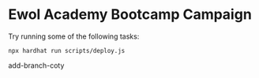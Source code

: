 # Ewol Academy Bootcamp Campaign

Try running some of the following tasks:

```shell
npx hardhat run scripts/deploy.js
```

add-branch-coty